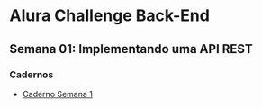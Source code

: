 # Alura Challenge Back-End
## Semana 01: Implementando uma API REST

### Cadernos
* [Caderno Semana 1](doc/semana_1.md)